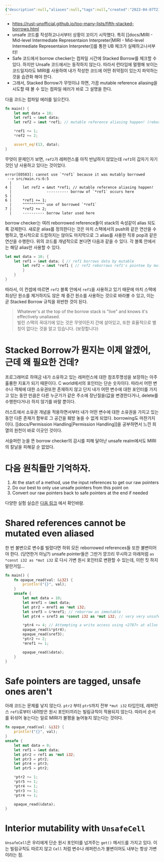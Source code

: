 ```yaml
---
{"description":null,"aliases":null,"tags":null,"created":"2023-04-07T21:39:31","updated":"2023-07-15T21:33:03","title":"Stacked Borrows in rust","dg-publish":true,"permalink":"/docs/Stacked Borrows in rust/","dgPassFrontmatter":true}
---
```


- https://rust-unofficial.github.io/too-many-lists/fifth-stacked-borrows.html
- unsafe 코드를 작성하고나서부터 상황이 꼬이기 시작했다. 특히 [[docs/MIRI - Mid-level Intermediate Representaion Interpreter\|MIRI - Mid-level Intermediate Representaion Interpreter]]를 통한 UB 체크가 실패하고나서부터!
- Safe 코드에서 borrow checker는 컴파일 시간에 Stacked Borrow를 체크할 수 있다. 하지만 Unsafe 코드에서는 동작하지 않는다. 따라서 런타임에 멀쩡해 보이는 코드일지라도 MIRI를 사용하여 내가 작성한 코드에 어떤 취약점이 있는지 파악하는 것을 습관화 해야 한다.
- 그래서, Stacked Borrow가 무엇이냐 하면, 가끔 mutable reference aliasing을 시도할 때 볼 수 있는 컴파일 에러가 바로 그 설명을 한다.

다음 코드는 컴파일 에러를 일으킨다.

```rust
fn main() {
    let mut data = 10;
    let ref1 = &mut data;
    let ref2 = &mut *ref1; // mutable reference aliasing happen! (reborrow)

    *ref1 += 1;
    *ref2 += 2;

    assert_eq!(13, data);
}
```

무엇이 문제인가 보면, `ref2`가 레퍼런스를 아직 반납하지 않았는데 `ref1`이 갑자기 자기 것인 냥 사용하고 있다는 것이었다.

```
error[E0503]: cannot use `*ref1` because it was mutably borrowed
 --> src/main.rs:6:5
  |
4 |     let ref2 = &mut *ref1; // mutable reference aliasing happen!
  |                ---------- borrow of `*ref1` occurs here
5 |
6 |     *ref1 += 1;
  |     ^^^^^^^^^^ use of borrowed `*ref1`
7 |     *ref2 += 2;
  |     ---------- borrow later used here
```

borrow checker는 여러 reborrowed reference들이 stack의 속성같이 alias 되도록 강제한다. 새로운 alias를 정의한다는 것은 마치 스택에서의 push와 같은 연산을 수행하고, 명시적으로 드랍하지는 않아도 마지막으로 그 alias를 사용한 직후 pop과 같은 연산을 수행한다. 위의 코드를 개념적으로 본다면 다음과 같을 수 있다. 각 블록 안에서는 해당 alias만 사용할 수 있다.

```rust
let mut data = 10; {
	let ref1 = &mut data; { // ref1 borrows data by mutable
		let ref2 = &mut *ref1 { // ref2 reborrows ref1's pointee by mutable
		}
	}
}
```

따라서, 이 컨셉에 따르면 `ref2` 블록 안에서 `ref1`을 사용하고 있기 때문에 마치 스택에 최상단 원소를 제거하지도 않은 채 중간 원소를 사용하는 것으로 바라볼 수 있고, 이는 곧 Stacked Borrow 규칙을 위반한 것이 된다.

> Whatever's at the top of the borrow stack is "live" and knows it's effectively unaliased.  
> 빌린 스택의 꼭대기에 있는 것은 무엇이든지 간에 살아있고, 또한 효율적으로 별칭이 없다는 것을 알고 있습니다. (보장합니다)

# Stacked Borrow가 뭔지는 이제 알겠어, 근데 왜 필요한 건데?

프로그래머로 하여금 내가 소유하고 있는 레퍼런스에 대한 참조투명성을 보장하는 아주 훌륭한 지표가 되기 때문이다. C world에서의 포인터는 단순 숫자이다. 따라서 어떤 변수나 객체에 대한 소유권또한 존재하지 않고 단지 내가 어떤 변수에 대한 포인터를 가지고 있는 동안 만큼은 다른 누군가가 같은 주소에 장난질을(값을 변경한다거나, delete를 수행한다거나) 하지 않기를 바랄 뿐이다.

러스트에서 소유권 개념을 적용하면서부터 내가 어떤 변수에 대한 소유권을 가지고 있는 동안 다른 존재가 함부로 그 공간을 훼방 놓을 수 없게 되었다. borrowing도 마찬가지이다. [[docs/Permission Handling\|Permission Handling]]을 공부하면서 느낀 희열의 원천이 바로 이곳인 것이다. 

서슬퍼런 눈을 뜬 borrow checker의 감시를 피해 달아난 unsafe realm에서도 MIRI의 칼날을 피해갈 순 없었다. 

# 다음 원칙들만 기억하자.

1.  At the start of a method, use the input references to get our raw pointers
2.  Do our best to only use unsafe pointers from this point on
3.  Convert our raw pointers back to safe pointers at the end if needed

다양한 실험 실습은 [다음 링크](https://rust-unofficial.github.io/too-many-lists/fifth-testing-stacked-borrows.html) 에서 확인바람.

# Shared references cannot be mutated even aliased

한 번 불변으로 변수를 빌렸다면 하위 모든 reborrowed references들 또한 불변이어야 한다. (당연한거 아님?) unsafe pointer들은 그딴거 깡끄리 무시하고 아래처럼 `as *const i32 as *mut i32` 로 다시 가변 원시 포인터로 변환할 수 있는데, 이런 짓 하지 말란거임...

```rust
fn main() {
    fn opaque_read(val: &i32) {
        println!("{}", val);
    }
    unsafe {
        let mut data = 10;
        let mref1 = &mut data;
        let ptr2 = mref1 as *mut i32;
        let sref3 = &*mref1; // reborrow as immutable
        let ptr4 = sref3 as *const i32 as *mut i32; // very very unsafe

        *ptr4 += 4; // Attempting a write access using <2787> at alloc 1461[0x0], but that tag only grants SharedReadOnly permission for this location
        opaque_read(&*ptr4);
        opaque_read(sref3);
        *ptr2 += 2;
        *mref1 += 1;

        opaque_read(&data);
    }
}
```

# Safe pointers are tagged, unsafe ones aren't

아래 코드는 문제를 낳지 않는다. `ptr2` 부터 `ptr5`까지 전부 `*mut i32` 타입인데, 레퍼런스 `ref1`로부터 내려받은 원시 포인터끼리는 빌림규칙이 적용되지 않는다. 따라서 순서를 뒤섞어 놓는다는 일로 MIRI가 불평을 늘어놓지 않는다는 것이다.

```rust
fn opaque_read(val: &i32) {
	println!("{}", val);
}
unsafe {
	let mut data = 0;
	let ref1 = &mut data;
	let ptr2 = ref1 as *mut i32;
	let ptr3 = ptr2;
	let ptr4 = ptr3;
	let ptr5 = ptr2;

	*ptr2 += 1;
	*ptr5 += 1;
	*ptr4 += 1;
	*ptr3 += 1;
	*ptr4 += 1;

	opaque_read(&data);
}
```

# Interior mutability with `UnsafeCell`

`UnsafeCell`은 우리에게 단순 원시 포인터를 넘겨주는 `get()` 메서드를 가지고 있다. 이는 빌림규칙도 따르지 않고 `Cell` 처럼 변수나 레퍼런스가 불변이어도 내부는 항상 가변이라는 점.

